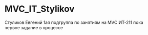 # MVC_IT_Stylikov

Стуликов Евгений 1ая подгруппа по занятиям на MVC ИТ-211
пока первое задание в процессе
